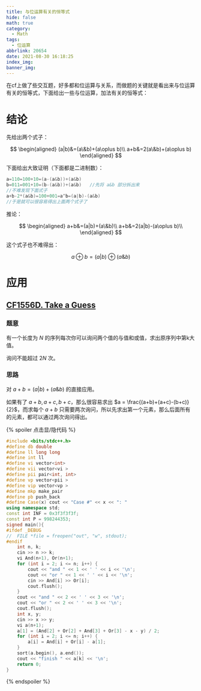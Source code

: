 ```yaml
---
title: 与位运算有关的恒等式
hide: false
math: true
category:
  - Math
tags:
  - 位运算
abbrlink: 20654
date: 2021-08-30 16:18:25
index_img:
banner_img:
---
```


在cf上做了些交互题，好多都和位运算与关系，而做题的关键就是看出来与位运算有关的恒等式，下面给出一些与位运算，加法有关的恒等式：

# 结论

先给出两个式子：

$$
\begin{aligned}
(a|b)&=(a\&b)+(a\oplus b)\\
a+b&=2(a\&b)+(a\oplus b)
\end{aligned}
$$

下面给出大致证明（下面都是二进制数）：

```c++
a=110=100+10=(a-(a&b))+(a&b)
b=011=001+10=(b-(a&b))+(a&b)   //先将 a&b 部分拆出来
//不难发现下面式子
a+b-2*(a&b)=100+001=a^b=(a|b)-(a&b)
//于是就可以很容易得出上面两个式子了
```

推论：

$$
\begin{aligned}
a+b&=(a|b)+(a\&b)\\
a+b&=2(a|b)-(a\oplus b)\\
\end{aligned}
$$

这个式子也不难得出：

$$
a\oplus b=(a|b)\oplus(a\&b)
$$

# 应用

## [CF1556D. Take a Guess](https://codeforces.com/contest/1556/problem/D)

### 题意

有一个长度为 $N$ 的序列每次你可以询问两个值的与值和或值，求出原序列中第k大值。

询问不能超过 $2N$ 次。

### 思路

对 $a+b=(a|b)+(a\&b)$ 的直接应用。

如果有了 $a+b, a+c, b+c$，那么很容易求出 $a = \frac{(a+b)+(a+c)-(b+c)}{2}$，而求每个 $a+b$ 只需要两次询问，所以先求出第一个元素，那么后面所有的元素，都可以通过两次询问得出。

{% spoiler 点击显/隐代码 %}
```c++
#include <bits/stdc++.h>
#define db double
#define ll long long
#define int ll
#define vi vector<int>
#define vii vector<vi >
#define pii pair<int, int>
#define vp vector<pii >
#define vip vector<vp >
#define mkp make_pair
#define pb push_back
#define Case(x) cout << "Case #" << x << ": "
using namespace std;
const int INF = 0x3f3f3f3f;
const int P = 998244353;
signed main(){
#ifdef _DEBUG
//	FILE *file = freopen("out", "w", stdout);
#endif
	int n, k;
	cin >> n >> k;
	vi And(n+1), Or(n+1);
	for (int i = 2; i <= n; i++) {
		cout << "and " << 1 << ' ' << i << '\n';
		cout << "or " << 1 << ' ' << i << '\n';
		cin >> And[i] >> Or[i];
		cout.flush();
	}
	cout << "and " << 2 << ' ' << 3 << '\n';
	cout << "or " << 2 << ' ' << 3 << '\n';
	cout.flush();
	int x, y;
	cin >> x >> y;
	vi a(n+1);
	a[1] = (And[2] + Or[2] + And[3] + Or[3] - x - y) / 2;
	for (int i = 2; i <= n; i++) {
		a[i] = And[i] + Or[i] - a[1];
	}
	sort(a.begin(), a.end());
	cout << "finish " << a[k] << '\n';
	return 0;
}
```
{% endspoiler %}
